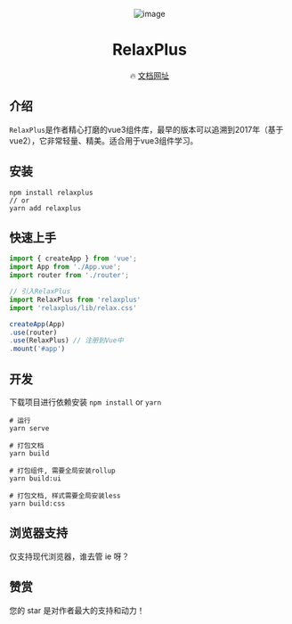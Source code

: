 <div align="center">

![image](https://gitee.com/bsie/RelaxPlus/raw/master/src/assets/logo.png)

# RelaxPlus

🔥 [文档网址](https://bsie.gitee.io/relaxplus/)

</div>

## 介绍
`RelaxPlus`是作者精心打磨的vue3组件库，最早的版本可以追溯到2017年（基于vue2），它非常轻量、精美。适合用于vue3组件学习。


## 安装
```
npm install relaxplus
// or
yarn add relaxplus
```


## 快速上手
```js
import { createApp } from 'vue';
import App from './App.vue';
import router from './router';

// 引入RelaxPlus
import RelaxPlus from 'relaxplus'
import 'relaxplus/lib/relax.css'

createApp(App)
.use(router)
.use(RelaxPlus) // 注册到Vue中
.mount('#app')
```

## 开发
下载项目进行依赖安装 `npm install` or `yarn`

```
# 运行
yarn serve

# 打包文档
yarn build

# 打包组件, 需要全局安装rollup
yarn build:ui

# 打包文档, 样式需要全局安装less
yarn build:css
```

## 浏览器支持
仅支持现代浏览器，谁去管 ie 呀？


## 赞赏
您的 star 是对作者最大的支持和动力！

